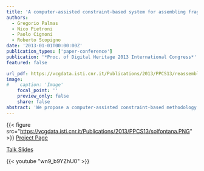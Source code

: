 ```yaml
---
title: 'A computer-assisted constraint-based system for assembling fragmented objects'
authors:
  - Gregorio Palmas
  - Nico Pietroni
  - Paolo Cignoni
  - Roberto Scopigno
date: '2013-01-01T00:00:00Z'
publication_types: ['paper-conference']
publication: '*Proc. of Digital Heritage 2013 International Congress*'
featured: false

url_pdf: https://vcgdata.isti.cnr.it/Publications/2013/PPCS13/reassembly_DH13_final.pdf
image:
#    caption: 'Image'
    focal_point: ''
    preview_only: false
    share: false
abstract: 'We propose a computer-assisted constraint-based methodology for virtual reassembly of Cultural Heritage (CH) artworks. Instead than focusing on automatic, unassisted re- assembly, we targeted the scenarios where the reconstruction process is not be based on shape properties only but it is build over the experience and intuition of a CH expert. Our purpose is therefore to design a flexible interactive system, based on the selection of a set of constraints which relates different fragments, according to the understanding and experience of the CH operator. Once the user has defined those constraints, the system searches for a suitable solution, using a global energy minimization strategy that considers simultaneously all the pieces involved in the reconstruction process. Additionally, our framework provides the possibility to work in a hierarchical way, mimicking the traditional physical procedure that archaeologists use to reassemble tangible fractured objects. The frameworks is designed to work even with fragments that could have been severely damaged or eroded. On those datasets, automatic approaches may often fail, since the fractured regions do not contain enough geometric information to infer the correct matches. We present some successful uses of our framework on real application scenarios.             Project Page           Talk Slides'
---
```

{{< figure src="https://vcgdata.isti.cnr.it/Publications/2013/PPCS13/solfontana.PNG" >}}
[ Project Page ](https://vcgdata.isti.cnr.it/~pietroni/reassembly/index.html)

[ Talk Slides ](https://vcgdata.isti.cnr.it/Publicstions/2013/PPCS13/Reassembly.pptx)

{{< youtube "wn9_b9YZhU0" >}}